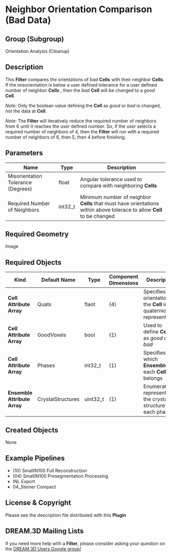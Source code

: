 Neighbor Orientation Comparison (Bad Data) 
=============

## Group (Subgroup) ##

Orientation Analysis (Cleanup)

## Description ##

This **Filter** compares the orientations of *bad* **Cells** with their neighbor **Cells**.  If the misorientation is below a user defined tolerance for a user defined number of neighbor **Cells** , then the *bad* **Cell** will be changed to a *good* **Cell**.

*Note:* Only the boolean value defining the **Cell** as *good* or *bad* is changed, not the data at **Cell**.

*Note:* The **Filter** will iteratively reduce the required number of neighbors from 6 until it reaches the user defined number. So, if the user selects a required number of neighbors of 4, then the **Filter** will run with a required number of neighbors of 6, then 5, then 4 before finishing.  

## Parameters ##

| Name | Type | Description |
|------|------|-------------|
| Misorientation Tolerance (Degrees) | float | Angular tolerance used to compare with neighboring **Cells** |
| Required Number of Neighbors | int32_t | Minimum number of neighbor **Cells** that must have orientations within above tolerace to allow **Cell** to be changed |

## Required Geometry ##

Image

## Required Objects ##

| Kind | Default Name | Type | Component Dimensions | Description |
|------|--------------|------|----------------------|-------------|
| **Cell Attribute Array** | Quats | flaot | (4) | Specifies the orientation of the **Cell** in quaternion representation |
| **Cell Attribute Array** | GoodVoxels | bool | (1) | Used to define **Cells** as *good* or *bad*  |
| **Cell Attribute Array** | Phases | int32_t | (1) | Specifies to which **Ensemble** each **Cell** belongs |
| **Ensemble Attribute Array** | CrystalStructures | uint32_t | (1) | Enumeration representing the crystal structure for each phase |

## Created Objects ##

None

## Example Pipelines ##

+ (10) SmallIN100 Full Reconstruction
+ (04) SmallIN100 Presegmentation Processing
+ INL Export
+ 04_Steiner Compact

## License & Copyright ##

Please see the description file distributed with this **Plugin**

## DREAM.3D Mailing Lists ##

If you need more help with a **Filter**, please consider asking your question on the [DREAM.3D Users Google group!](https://groups.google.com/forum/?hl=en#!forum/dream3d-users)


